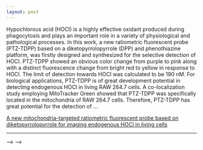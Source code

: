 ```yaml
---
layout: post
---
```


Hypochlorous acid (HOCl) is a highly effective oxidant produced during phagocytosis and plays an important role in a variety of physiological and pathological processes. In this work, a new ratiometric fluorescent probe (PTZ-TDPP) based on a diketopyrrolopyrrole (DPP) and phenothiazine platform, was firstly designed and synthesized for the selective detection of HOCl. PTZ-TDPP showed an obvious color change from purple to pink along with a distinct fluorescence change from bright red to yellow in response to HOCl. The limit of detection towards HOCl was calculated to be 190 nM. For biological applications, PTZ-TDPP is of great development potential in detecting endogenous HOCl in living RAW 264.7 cells. A co-localization study employing MitoTracker Green showed that PTZ-TDPP was specifically located in the mitochondria of RAW 264.7 cells. Therefore, PTZ-TDPP has great potential for the detection of …

[A new mitochondria-targeted ratiometric fluorescent probe based on diketopyrrolopyrrole for imaging endogenous HOCl in living cells](https://pubs.rsc.org/en/content/articlehtml/2018/an/c8an01469h)

---
<!--<script id="_wau5gd">var _wau = _wau || []; _wau.push(["map", "37h4p2hyjt",-->
<!--"5gd", "250", "125", "natural", "heart-orange"]);</script><script async-->
<!--src="//waust.at/m.js"></script>-->
<!--<script type='text/javascript' id='clustrmaps' src='//cdn.clustrmaps.com/map_v2.js?cl=cbcbcb&w=268&t=tt&d=OgOFwzpMBepBBM2Mv4d_7vzmatesKId06ou9bh8EtyM&cmo=5fa08c&cmn=5fa08c'></script>-->
<!--<center><a href="https://livetrafficfeed.com/live-maps-visitor" data-size="60"-->
<!--data-type="2" data-root="0" id="LTF_mapjs_website">Maps Visitor</a><script-->
<!--type="text/javascript"-->
<!--src="//cdn.livetrafficfeed.com/static/mapjs/live.v2.js"></script><noscript><a-->
<!--href="http://livetrafficfeed.com/live-maps-visitor">Maps Visitor</a><a-->
<!--href="https://w3seotools.com">SEO audit tools</a></noscript></center>-->
<!--<center><a href="https://livetrafficfeed.com/hit-counter" data-root="0"-->
<!--data-unique="0" data-style="6" data-min="7" data-start="1"-->
<!--id="LTF_hitcounter">Website Hit Counters</a><script type="text/javascript"-->
<!--src="//cdn.livetrafficfeed.com/static/hitcounterjs/live.js"></script></center><noscript><a-->
<!--href="https://livetrafficfeed.com/hit-counter">Website Hit-->
<!--Counters</a></noscript>-->
<!-- BEGIN: Powered by Supercounters.com -->
<!--<center><script type="text/javascript"-->
<!--src="//widget.supercounters.com/ssl/map.js"></script><script-->
<!--type="text/javascript">var sc_map_var = sc_map_var ||-->
<!--[];sc_map(1628656,"112288","ff0000",40)</script><br><noscript><a-->
<!--href="http://www.supercounters.com/">free online counter</a></noscript>-->
<!--</center>-->
<!--[> END: Powered by Supercounters.com <]-->
<!-->-->
<!--[> BEGIN: Powered by Supercounters.com <]-->
<!--<center><script type="text/javascript"-->
<!--src="//widget.supercounters.com/ssl/hit.js"></script><script-->
<!--type="text/javascript">sc_hit(1628657,3,7);</script><br><noscript><a-->
<!--href="http://www.supercounters.com/">free online counter</a></noscript>-->
<!--</center>-->
<!--[> END: Powered by Supercounters.com <]-->
<!-->-->
<script id="_wauy0u">var _wau = _wau || []; _wau.push(["map", "3tfrw740vm",
"y0u", "250", "125", "night", "cross-pink"]);</script><script async
src="//waust.at/m.js"></script>

